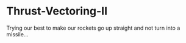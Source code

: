 # Thrust-Vectoring-II

Trying our best to make our rockets go up straight and not turn into a missile...
